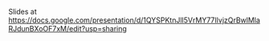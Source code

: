 Slides at https://docs.google.com/presentation/d/1QYSPKtnJlI5VrMY77IlvjzQrBwlMlaRJdunBXoOF7xM/edit?usp=sharing
